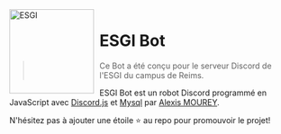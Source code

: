 <img width="150" height="150" align="left" style="float: left; margin: 0 10px 0 0;" alt="ESGI" src="https://i.goopics.net/v183jj.jpg">  

# ESGI Bot

> Ce Bot a été conçu pour le serveur Discord de l'ESGI du campus de Reims.

ESGI Bot est un robot Discord programmé en JavaScript avec [Discord.js](https://discord.js.org) et [Mysql](https://www.mysql.com) par [Alexis MOUREY](https://github.com/xixi52).

N'hésitez pas à ajouter une étoile ⭐ au repo pour promouvoir le projet!
